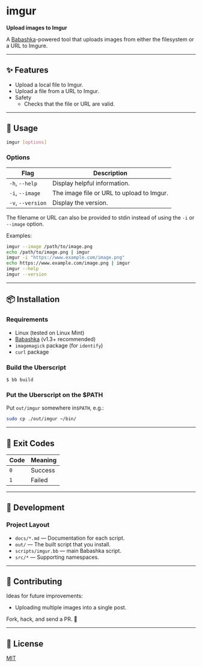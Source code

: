 # imgur

**Upload images to Imgur**

A [Babashka](https://github.com/babashka/babashka)-powered tool that uploads images from either the filesystem or a URL to Imgure.

---

## ✨ Features

- Upload a local file to Imgur.
- Upload a file from a URL to Imgur.
- Safety
  - Checks that the file or URL are valid.

---

## 🚀 Usage

```bash
imgur [options]
```

### Options

| Flag              | Description                               |
|-------------------|-------------------------------------------|
| `-h`, `--help`    | Display helpful information.              |
| `-i`, `--image`   | The image file or URL to upload to Imgur. |
| `-v`, `--version` | Display the version.                      |

The filename or URL can also be provided to stdin instead of using the `-i` or `--image` option.

Examples:

```bash
imgur --image /path/to/image.png
echo /path/to/image.png | imgur
imgur -i "https://www.example.com/image.png"
echo https://www.example.com/image.png | imgur
imgur --help
imgur --version
```
---

## 📦 Installation

### Requirements
- Linux (tested on Linux Mint)
- [Babashka](https://github.com/babashka/babashka) (v1.3+ recommended)
- `imagemagick` package (for `identify`)
- `curl` package

### Build the Uberscript

    $ bb build

### Put the Uberscript on the $PATH

Put `out/imgur` somewhere in`$PATH`, e.g.:

```bash
sudo cp ./out/imgur ~/bin/
```

---

## 📜 Exit Codes

| Code | Meaning                   |
|------|---------------------------|
| `0`  | Success                   |
| `1`  | Failed                    |

---

## 🔧 Development

### Project Layout
- `docs/*.md` — Documentation for each script.
- `out/` — The built script that you install.
- `scripts/imgur.bb` — main Babashka script.
- `src/*` — Supporting namespaces.

---

## 🤝 Contributing

Ideas for future improvements:
- Uploading multiple images into a single post. 

Fork, hack, and send a PR. 🚀

---

## 📄 License

[MIT](LICENSE)